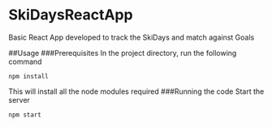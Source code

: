 # SkiDaysReactApp
Basic React App developed to track the SkiDays and match against Goals

##Usage
###Prerequisites
 In the project directory, run the following command
 
 `npm install`
 
 This will install all the node modules required
###Running the code
Start the server

`npm start`


 
 
